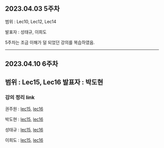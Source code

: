## 2023.04.03 5주차
범위 : Lec10, Lec12, Lec14

발표자 : 성태규, 이희도

5주차는 조금 이해가 덜 되었던 강의를 복습하였음.

---
## 2023.04.10 6주차
범위 : Lec15, Lec16
발표자 : 박도현
---
### 강의 정리 link

권주원 : [lec15](https://well-catsup-c9c.notion.site/Lec-15-Projections-onto-Subspaces-a55676fa8fb64ed3b93f7d2fecb0ea56), [lec16](https://well-catsup-c9c.notion.site/Lec-16-Projection-matrices-and-least-squares-6280c919e2ac40f68b91c18073fa5ae6)

박도현 : [lec15](https://dohlab.tistory.com/28), [lec16](https://dohlab.tistory.com/29)

성태규 : [lec15](https://velog.io/@tag_you/%EC%84%A0%ED%98%95%EB%8C%80%EC%88%98%ED%95%99-15%EC%9E%A5), [lec16](https://velog.io/@tag_you/%EC%84%A0%ED%98%95%EB%8C%80%EC%88%98%ED%95%99-16%EC%9E%A5)

이희도 : [lec15](https://acoustic-nasturtium-0b2.notion.site/Linear-algebra-lecture15-0c174ff1fb1b46eaaf1fa9cdfaa7bf78), [lec16](https://acoustic-nasturtium-0b2.notion.site/Linear-algebra-lecture16-70c63ce20d394dc494a75935bdc174dd)
